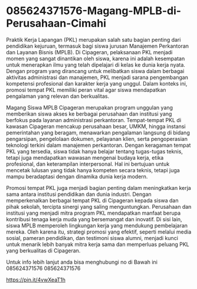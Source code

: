 # 085624371576-Magang-MPLB-di-Perusahaan-Cimahi
Praktik Kerja Lapangan (PKL) merupakan salah satu bagian penting dari pendidikan kejuruan, termasuk bagi siswa jurusan Manajemen Perkantoran dan Layanan Bisnis (MPLB). Di Cipageran, pelaksanaan PKL menjadi momen yang sangat dinantikan oleh siswa, karena ini adalah kesempatan untuk menerapkan ilmu yang telah dipelajari di kelas ke dunia kerja nyata. Dengan program yang dirancang untuk melibatkan siswa dalam berbagai aktivitas administrasi dan manajemen, PKL menjadi sarana pengembangan kompetensi profesional dan karakter kerja yang unggul. Dalam konteks ini, promosi tempat PKL memiliki peran vital agar siswa mendapatkan pengalaman yang relevan dan berkualitas.

Magang Siswa MPLB Cipageran merupakan program unggulan yang memberikan siswa akses ke berbagai perusahaan dan institusi yang berfokus pada layanan administrasi perkantoran. Tempat-tempat PKL di kawasan Cipageran mencakup perusahaan besar, UMKM, hingga instansi pemerintahan yang beragam, menawarkan pengalaman langsung di bidang pengarsipan, pengelolaan dokumen, pelayanan klien, serta pengoperasian teknologi terkini dalam manajemen perkantoran. Dengan keragaman tempat PKL yang tersedia, siswa tidak hanya belajar tentang tugas-tugas teknis, tetapi juga mendapatkan wawasan mengenai budaya kerja, etika profesional, dan keterampilan interpersonal. Hal ini bertujuan untuk mencetak lulusan yang tidak hanya kompeten secara teknis, tetapi juga mampu beradaptasi dengan dinamika dunia kerja modern.

Promosi tempat PKL juga menjadi bagian penting dalam meningkatkan kerja sama antara institusi pendidikan dan dunia industri. Dengan memperkenalkan berbagai tempat PKL di Cipageran kepada siswa dan pihak sekolah, tercipta sinergi yang saling menguntungkan. Perusahaan dan institusi yang menjadi mitra program PKL mendapatkan manfaat berupa kontribusi tenaga kerja muda yang bersemangat dan inovatif. Di sisi lain, siswa MPLB memperoleh lingkungan kerja yang mendukung pembelajaran mereka. Oleh karena itu, strategi promosi yang efektif, seperti melalui media sosial, pameran pendidikan, dan testimoni siswa alumni, menjadi kunci untuk menarik lebih banyak mitra kerja sama dan memperluas peluang PKL yang berkualitas di Cipageran.

Untuk info lebih lanjut anda bisa menghubungi no di Bawah ini
085624371576
085624371576

https://pin.it/4vwXeaT1h
